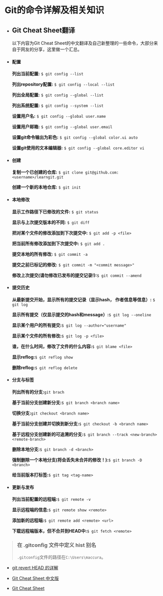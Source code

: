 # Git的命令详解及相关知识
- ## Git Cheat Sheet翻译
  以下内容为Git Cheat Sheet的中文翻译及自己新整理的一些命令，大部分来自于网友的分享，这里做一个汇总。  
- #### 配置
  **列出当前配置:**
  `$ git config --list`  

  **列出repository配置:** 
  `$ git config --local --list` 

  **列出全局配置:**
  `$ git config --global --list`

  **列出系统配置:**
  `$ git config --system --list`

  **设置用户名:**
  `$ git config --global user.name`  

  **设置用户邮箱:**
  `$ git config --global user.email`   

  **设置git命令输出为彩色:**
  `$ git config --global color.ui auto`  

  **设置git使用的文本编辑器:**
  `$ git config --global core.editor vi`  

- #### 创建
  **复制一个已创建的仓库:** `$ git clone git@github.com:<username>/learngit.git`  

  **创建一个新的本地仓库:** ``$ git init``

- #### 本地修改
  **显示工作路径下已修改的文件:**
  `$ git status`

  **显示与上次提交版本的不同:** `$ git diff`    

  **把对某个文件的修改添加到下次提交中:** `$ git add -p <file>`  

  **把当前所有修改添加到下次提交中:**  `$ git add .`  

  **提交本地的所有修改:** 
  `$ git commit -a`  

  **提交之前已标记的修改:** 
  `$ git commit -m "<commit message>"`

  **修改上次提交(请勿修改已发布的提交记录!):**`$ git commit --amend`  

- #### 提交历史
  **从最新提交开始，显示所有的提交记录（显示hash， 作者信息等信息）:** `$ git log`

  **显示所有提交（仅显示提交的hash和message）:**`$ git log --oneline`  

  **显示某个用户的所有提交:**`$ git log --author="username"`  

  **显示某个文件的所有修改:**`$ git log -p <file>`  

  **谁，在什么时间，修改了文件的什么内容:**`$ git blame <file>`  

  **显示reflog:**`$ git reflog show`

  **删除reflog:**`$ git reflog delete`

- #### 分支与标签
  **列出所有的分支:**`git brach`

  **基于当前分支创建新分支:**`$ git branch <branch name>`

  **切换分支:**`git checkout <branch name>`

  **基于当前分支创建并切换到新分支:**`$ git checkout -b <branch name>`

  **基于远程分支创建新的可追溯的分支:**`$ git branch --track <new-branch> <remote-branch>`  

  **删除本地分支:**`$ git branch -d <branch>`  

  **强制删除一个本地分支(将会丢失未合并的修改！):**`$ git branch -D <branch>`

  **给当前版本打标签:**`$ git tag <tag-name>`

- #### 更新与发布
  **列出当前配置的远程端:**`$ git remote -v`

  **显示远程端的信息:**`$ git remote show <remote>`

  **添加新的远程端:**`$ git remote add <remote> <url>`  

  **下载远程端版本，但不合并到HEAD中:**`$ git fetch <remote>`







> ### 在 .gitconfig 文件中定义 hist 别名
> `.gitconfig`文件的路径在`C:\Users\maccura`。
- [git revert HEAD 的详解](https://www.cnblogs.com/pansidong/p/8716226.html)

- [Git Cheat Sheet 中文版](https://blog.csdn.net/github_37515447/article/details/56840610)
- [Git Cheat Sheet](https://www.jianshu.com/p/c4ace9202a34)